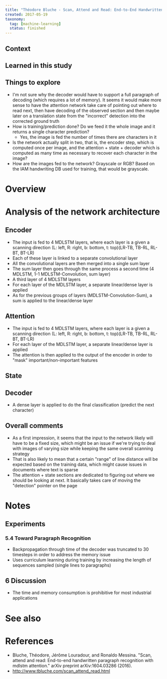 ```yaml
---
title: "Théodore Bluche - Scan, Attend and Read: End-to-End Handwritten Paragraph Recognition with MDLSTM Attention (2016)"
created: 2017-05-19
taxonomy:
  tag: [machine-learning]
  status: finished
---
```


## Context

## Learned in this study

## Things to explore
* I'm not sure why the decoder would have to support a full paragraph of decoding (which requires a lot of memory). It seems it would make more sense to have the attention network take care of pointing out where to read next, then have decoding of the observed section and then maybe later on a translation state from the "incorrect" detection into the corrected ground truth
* How is training/prediction done? Do we feed it the whole image and it returns a single character prediction?
	* Yes, the image is fed the number of times there are characters in it
* Is the network actually split in two, that is, the encoder step, which is computed once per image, and the attention + state + decoder which is computed as many time as necessary to recover each character in the image?
* How are the images fed to the network? Grayscale or RGB? Based on the IAM handwriting DB used for training, that would be grayscale.

# Overview

# Analysis of the network architecture
## Encoder
* The input is fed to 4 MDLSTM layers, where each layer is a given a scanning direction (L: left, R: right, b: bottom, t: top)(LR-TB, TB-RL, RL-BT, BT-LR)
* Each of these layer is linked to a separate convolutional layer
* All the convolutional layers are then merged into a single sum layer
* The sum layer then goes through the same process a second time (4 MDLSTM, 1-1 MDLSTM-Convolution, sum layer)
* A third layer of 4 MDLSTM layers
* For each layer of the MDLSTM layer, a separate linear/dense layer is applied
* As for the previous groups of layers (MDLSTM-Convolution-Sum), a sum is applied to the linear/dense layer

## Attention
* The input is fed to 4 MDLSTM layers, where each layer is a given a scanning direction (L: left, R: right, b: bottom, t: top)(LR-TB, TB-RL, RL-BT, BT-LR)
* For each layer of the MDLSTM layer, a separate linear/dense layer is applied
* The attention is then applied to the output of the encoder in order to "mask" important/non-important features

## State


## Decoder
* A dense layer is applied to do the final classification (predict the next character)

## Overall comments
* As a first impression, it seems that the input to the network likely will have to be a fixed size, which might be an issue if we're trying to deal with images of varying size while keeping the same overall scanning strategy
* That is also likely to mean that a certain "range" of line distance will be expected based on the training data, which might cause issues in documents where text is sparse
* The attention + state sections are dedicated to figuring out where we should be looking at next. It basically takes care of moving the "detection" pointer on the page

# Notes
## Experiments
### 5.4 Toward Paragraph Recognition
* Backpropagation through time of the decoder was truncated to 30 timesteps in order to address the memory issue
* Uses curriculum learning during training by increasing the length of sequences sampled (single lines to paragraphs)

## 6 Discussion
* The time and memory consumption is prohibitive for most industrial applications

# See also

# References
* Bluche, Théodore, Jérôme Louradour, and Ronaldo Messina. "Scan, attend and read: End-to-end handwritten paragraph recognition with mdlstm attention." arXiv preprint arXiv:1604.03286 (2016).
* http://www.tbluche.com/scan_attend_read.html
